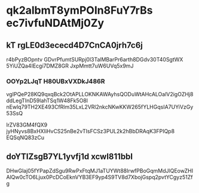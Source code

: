# qk2albmT8ymPOIn8FuY7rBs ec7ivfuNDAtMj0Zy

## kT rgLE0d3ececd4D7CnCA0jrh7c6j

r4bPyzBOpntv GDvrPfumtSURpj0l3TalMBarPr6arth8DGdv30T40SgtWX 5YiUZQa4IEcgi7DMZ8GR JxpMmtt7uW6UVq5x9mJ

### OOYp2LJqT H80UBxVXDkJ486R

vgIPQeP28KQ9qxqBck2OtAPLLOKNKAWAyhsQODuWtAHcALOalV2igOZHj8ddLegTInD59lahTSq1W48Fk5O8l nEwlq79TH2XE493CfRlm35LxL2VRl2nkcNKwKKW265fYLHGqsIA7UYiVzGy53SsQ



lrZV83GM4fQX9 jyHNyvs8BxHXIiHvCS25nBe2vTIsFCSz3PUL2k2hBbDRAqK3FPIQp8 EQSqNQ83zCu

## doYTIZsgB7YL1yvfj1d xcwI811bbI

DHwGlaj05fYPapZdSgu9RwPxFtqMJ1aTUYWt88IrwfPBoGqmMdJlQEowZHIAlQw0cTO6Ljux0PcDCoEknVYB3EF9yp4S9TV8d7XbojGspq2pvtYCgyz51Zfg
